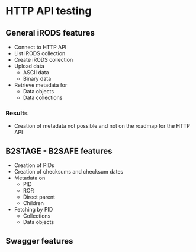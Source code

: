 # HTTP API  testing

## General iRODS features
- Connect to HTTP API
- List iRODS collection
- Create iRODS collection
- Upload data
  - ASCII data
  - Binary data
- Retrieve metadata for
  - Data objects
  - Data collections

### Results
- Creation of metadata not possible and not on the roadmap for the HTTP API

## B2STAGE - B2SAFE features

- Creation of PIDs
- Creation of checksums and checksum dates
- Metadata on
  - PID
  - ROR
  - Direct parent
  - Children
- Fetching by PID
  - Collections
  - Data objects
  
## Swagger features
